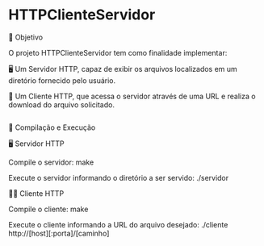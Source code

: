 # HTTPClienteServidor

🧩 Objetivo

O projeto HTTPClienteServidor tem como finalidade implementar:

🖥️ Um Servidor HTTP, capaz de exibir os arquivos localizados em um diretório fornecido pelo usuário.

📡 Um Cliente HTTP, que acessa o servidor através de uma URL e realiza o download do arquivo solicitado.

<pre></pre>

🚀 Compilação e Execução

🖥️ Servidor HTTP

Compile o servidor:  make


Execute o servidor informando o diretório a ser servido: ./servidor <diretorio>


👩‍💻 Cliente HTTP

Compile o cliente:  make


Execute o cliente informando a URL do arquivo desejado: ./cliente http://[host][:porta]/[caminho]
